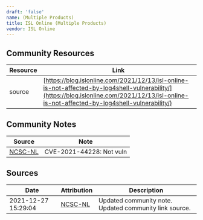 ```yaml
---
draft: 'false'
name: (Multiple Products)
title: ISL Online (Multiple Products)
vendor: ISL Online
---
```



## Community Resources
| Resource | Link |
| --- | --- |
| source | [https://blog.islonline.com/2021/12/13/isl-online-is-not-affected-by-log4shell-vulnerability/](https://blog.islonline.com/2021/12/13/isl-online-is-not-affected-by-log4shell-vulnerability/) |

## Community Notes
| Source | Note |
| --- | --- |
| [NCSC-NL](https://github.com/NCSC-NL/log4shell/blob/main/software/README.md) | CVE-2021-44228: Not vuln </ul> |

## Sources
| Date | Attribution | Description |
| --- | --- | --- |
| 2021-12-27 15:29:04 | [NCSC-NL](https://github.com/NCSC-NL/log4shell/blob/main/software/README.md) | Updated community note. Updated community link source.  |
